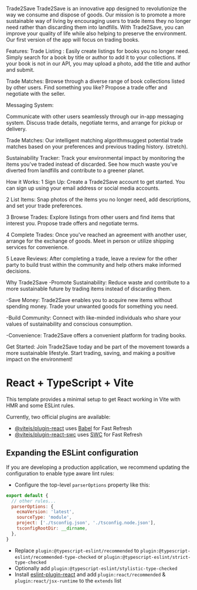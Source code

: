 Trade2Save
Trade2Save is an innovative app designed to revolutionize the way we consume and dispose of goods. Our mission is to promote a more sustainable way of living by encouraging users to trade items they no longer need rather than discarding them into landfills. With Trade2Save, you can improve your quality of life while also helping to preserve the environment. Our first version of the app will focus on trading books.

Features:
Trade Listing : Easily create listings for books you no longer need. Simply search for a book by title or author to add it to your collections. If your book is not in our API, you may upload a photo, add the title and author and submit. 

Trade Matches:
Browse through a diverse range of book collections listed by other users. Find something you like? Propose a trade offer and negotiate with the seller.

Messaging System:

Communicate with other users seamlessly through our in-app messaging system. Discuss trade details, negotiate terms, and arrange for pickup or delivery.

Trade Matches:
Our intelligent matching algorithmsuggest potential trade matches based on your preferences and previous trading history. (stretch).

Sustainability Tracker:
Track your environmental impact by monitoring the items you've traded instead of discarded. See how much waste you've diverted from landfills and contribute to a greener planet. 

How it Works:
1 Sign Up: Create a Trade2Save account to get started. You can sign up using your email address or social media accounts.

2 List Items: Snap photos of the items you no longer need, add descriptions, and set your trade preferences.

3 Browse Trades: Explore listings from other users and find items that interest you. Propose trade offers and negotiate terms.

4 Complete Trades: Once you've reached an agreement with another user, arrange for the exchange of goods. Meet in person or utilize shipping services for convenience.

5 Leave Reviews: After completing a trade, leave a review for the other party to build trust within the community and help others make informed decisions.

Why Trade2Save
-Promote Sustainability: Reduce waste and contribute to a more sustainable future by trading items instead of discarding them.

-Save Money: Trade2Save enables you to acquire new items without spending money. Trade your unwanted goods for something you need.

-Build Community: Connect with like-minded individuals who share your values of sustainability and conscious consumption.

-Convenience: Trade2Save offers a convenient platform for trading books.

Get Started:
Join Trade2Save today and be part of the movement towards a more sustainable lifestyle. Start trading, saving, and making a positive impact on the environment!



# React + TypeScript + Vite

This template provides a minimal setup to get React working in Vite with HMR and some ESLint rules.

Currently, two official plugins are available:

- [@vitejs/plugin-react](https://github.com/vitejs/vite-plugin-react/blob/main/packages/plugin-react/README.md) uses [Babel](https://babeljs.io/) for Fast Refresh
- [@vitejs/plugin-react-swc](https://github.com/vitejs/vite-plugin-react-swc) uses [SWC](https://swc.rs/) for Fast Refresh

## Expanding the ESLint configuration

If you are developing a production application, we recommend updating the configuration to enable type aware lint rules:

- Configure the top-level `parserOptions` property like this:

```js
export default {
  // other rules...
  parserOptions: {
    ecmaVersion: 'latest',
    sourceType: 'module',
    project: ['./tsconfig.json', './tsconfig.node.json'],
    tsconfigRootDir: __dirname,
  },
}
```

- Replace `plugin:@typescript-eslint/recommended` to `plugin:@typescript-eslint/recommended-type-checked` or `plugin:@typescript-eslint/strict-type-checked`
- Optionally add `plugin:@typescript-eslint/stylistic-type-checked`
- Install [eslint-plugin-react](https://github.com/jsx-eslint/eslint-plugin-react) and add `plugin:react/recommended` & `plugin:react/jsx-runtime` to the `extends` list
